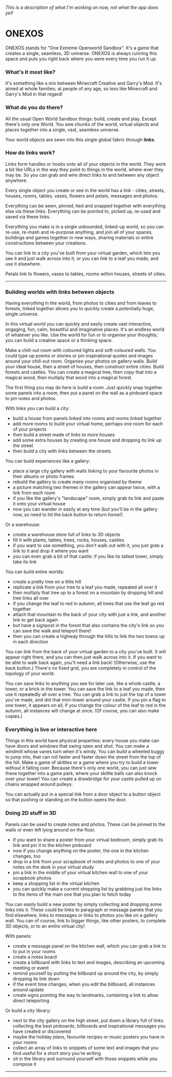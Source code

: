 _This is a description of what I'm working on now, not what the app does yet!_

# ONEXOS

ONEXOS stands for "One Extreme Openworld Sandbox". It's a game that creates a single,
seamless, 3D universe. ONEXOS is always running this space and puts you right back where
you were every time you run it up.

### What's it most like?

It's something like a mix between Minecraft Creative and Garry's Mod. It's aimed at
whole families; at people of any age, so less like Minecraft and Garry's Mod in that
regard!

### What do you do there?

All the usual Open World Sandbox things: build, create and play. Except there's only one
World. You sew chunks of the world, virtual objects and places together into a single,
vast, seamless universe.

Your world objects are sewn into this single global fabric through **links**.

### How do links work?

Links form handles or hooks onto all of your objects in the world. They work a bit like
URLs in the way they point to things in the world, where-ever they may be. So you can
grab and wire direct links to and between any object anywhere.

Every single object you create or see in the world has a link - cities, streets, houses,
rooms, tables, vases, flowers and petals, messages and photos.

Everything can be sewn, pinned, tied and snapped together with everything else via these
links. Everything can be pointed to, picked up, re-used and saved via these links.

Everything you make is in a single unbounded, linked-up world, so you can re-use,
re-mash and re-purpose anything, and join all of your spaces, buildings and games
together in new ways, sharing materials or entire constructions between your creations.

You can link to a city you've built from your virtual garden, which lets you see it and
just walk across into it, or you can link to a leaf you made, and use it elsewhere.

Petals link to flowers, vases to tables, rooms within houses, streets of cities.

--------------------------------------------

### Building worlds with links between objects

Having everything in the world, from photos to cities and from leaves to forests, linked
together allows you to quickly create a potentially huge, single universe.

In this virtual world you can quickly and easily create vast interactive, engaging,
fun, calm, beautiful and imaginative places. It's an endless world of whatever you like.
Use the world for fun or to organise your thoughts; you can build a creative space or a
thinking space.

Make a chill-out room with coloured lights and soft-coloured walls. You could type up
poems or stories or pin inspirational quotes and images around your chill-out room.
Organise your photos on gallery walls. Build your ideal house, then a street of houses,
then construct entire cities. Build forests and
castles. You can create a magical tree, then copy that into a magical wood, then
multiply that wood into a magical forest.

The first thing you may do here is build a room. Just quickly snap
together some panels into a room, then put a panel on the wall as a pinboard space to
pin notes and photos.

With links you can build a city:

 - build a house from panels linked into rooms and rooms linked together
 - add more rooms to build your virtual home, perhaps one room for each of your projects
 - then build a street made of links to more houses
 - add some extra houses by creating one house and dropping its link up the street
 - then build a city with links between the streets

You can build experiences like a gallery:

 - place a large city gallery with walls linking to your favourite photos in their
   albums or photo frames
 - rebuild the gallery to create many rooms organised by theme
 - a picture matching two themes in the gallery can appear twice, with a link from each
   room
 - if you like the gallery's "landscape" room, simply grab its link and paste it onto
   your virtual house
 - now you can wander in easily at any time (but you'll be in the gallery now, so need
   to hit the back button to return home!)

Or a warehouse:

 - create a warehouse store full of links to 3D objects
 - fill it with plants, tables, trees, rocks, houses, castles
 - if you want to use something, you don't walk out with it, you just grab a link to it
   and drop it where you want
 - you can even grab a bit of that castle: if you like its tallest tower, simply take
   its link

You can build entire worlds:

 - create a pretty tree on a little hill
 - replicate a link from your tree to a leaf you made, repeated all over it
 - then multiply that tree up to a forest on a mountain by dropping hill and tree links
   all over
 - if you change the leaf to red in autumn, all trees that use the leaf go red
   together
 - attach that mountain to the back of your city with just a link, and another link to
   get back again
 - but have a signpost in the forest that also contains the city's link so you can save
   the walk and teleport there!
 - then you can create a highway through the
   hills to link the two towns up in each direction

You can link from the back of your virtual garden to a city you've built. It will appear
right there, and you can then just walk across into it. If you want to be able to walk
back again, you'll need a link back! (Otherwise, use the back button.) There's no fixed
grid, you are completely in control of the topology of your world.

You can save links to anything you see for later use, like a whole castle, a tower, or a
brick in the tower. You can save the link to a leaf you made, then use it repeatedly all
over a tree. You can grab a link to just the top of a tower you've made, and dot that
mini-tower around your castle. If you pin a flag to one tower, it appears on all; if you
change the colour of the leaf to red in the autumn, all instances will change at once.
(Of course, you can also make copies.)

### Everything is live or interactive here

Things in this world have physical properties: every house you make can have doors and
windows that swing open and shut. You can make a windmill whose vanes turn when it's
windy. You can build a wheeled buggy to jump into, that can
roll faster and faster down the street from the top of the hill.  Make a game of
skittles or a game where you try to build a tower without it falling over. Because
there's only one world, you can just sew these together into a game park, where your
skittle balls can also knock over your tower! You can create a drawbridge for your
castle pulled up on chains wrapped around pulleys.

You can actually put in a special link from a door object to a button object so that
pushing or standing on the button opens the door.

### Doing 2D stuff in 3D

Panels can be used to create notes and photos. These can be pinned to the walls
or even left lying around on the floor.

 - if you want to share a poster from your virtual bedroom, simply grab its link and pin
   it to the kitchen pinboard
 - now if you change anything on the poster, the one in the kitchen changes, too
 - drop in a link from your scrapbook of notes and photos to one of your notes on
   the desk in your virtual study
 - pin a link in the middle of your virtual kitchen wall to one of your scrapbook photos
 - keep a shopping list in the virtual kitchen
 - you can quickly make a current shopping list by grabbing just the links to the
   items of the main one that you plan to fetch today

You can easily build a new poster by simply collecting and dropping some links into it.
These could be links to paragraph or message panels that you find elsewhere, links to
messages or links to photos you like on a gallery wall. You can of course, link to
bigger things, like other posters, to complete 3D objects, or to an entire virtual city!

With panels:

 - create a message panel on the kitchen wall, which you can grab a link to to put
   in your rooms
 - create a notes board
 - create a billboard with links to text and images, describing an upcoming meeting or
   event
 - remind yourself by putting the billboard up around the city, by simply dropping its
   link down
 - if the event time changes, when you edit the billboard, all instances around update
 - create signs pointing the way to landmarks, containing a link to allow direct
   teleporting

Or build a city library:

 - next to the city gallery on the high street, put down a library full of links
   collecting the best pinboards, billboards and inspirational messages you have created
   or discovered
 - maybe the holiday plans, favourite recipes or music posters you have in your rooms
 - collect an array of links to snippets of some text and images that you find useful for
   a short story you're writing
 - sit in the library and surround yourself with those snippets while you compose it

---------------------
